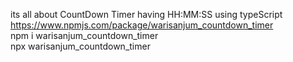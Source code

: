 its all about CountDown Timer having HH:MM:SS using typeScript<br />
https://www.npmjs.com/package/warisanjum_countdown_timer<br />
npm i warisanjum_countdown_timer<br />
npx warisanjum_countdown_timer
